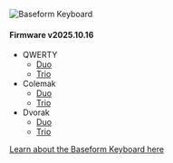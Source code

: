 ![Baseform Keyboard](https://posture.works/cdn-cgi/image/width=2048,height=1365,fit=crop,quality=80,format=auto,onerror=redirect,metadata=none/wp-content/uploads/2025/08/Cover-Creative-2.jpg)

<!-- FIRMWARE-LINKS:START - Do not edit below, this section is managed by CI -->
#### Firmware v2025.10.16
- QWERTY
  - [Duo](https://github.com/strangekbd66/baseform/releases/download/v2025.10.16/qwerty_duo-v2025.10.16.zip)
  - [Trio](https://github.com/strangekbd66/baseform/releases/download/v2025.10.16/qwerty_trio-v2025.10.16.zip)
- Colemak
  - [Duo](https://github.com/strangekbd66/baseform/releases/download/v2025.10.16/colemak_duo-v2025.10.16.zip)
  - [Trio](https://github.com/strangekbd66/baseform/releases/download/v2025.10.16/colemak_trio-v2025.10.16.zip)
- Dvorak
  - [Duo](https://github.com/strangekbd66/baseform/releases/download/v2025.10.16/dvorak_duo-v2025.10.16.zip)
  - [Trio](https://github.com/strangekbd66/baseform/releases/download/v2025.10.16/dvorak_trio-v2025.10.16.zip)

<!-- FIRMWARE-LINKS:END -->










[Learn about the Baseform Keyboard here](https://posture.works/baseform/)


